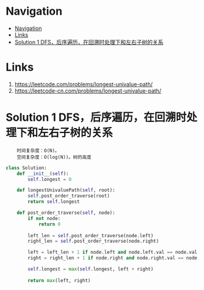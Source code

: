 # Navigation
- [Navigation](#navigation)
- [Links](#links)
- [Solution 1 DFS，后序遍历，在回溯时处理下和左右子树的关系](#solution-1-dfs%e5%90%8e%e5%ba%8f%e9%81%8d%e5%8e%86%e5%9c%a8%e5%9b%9e%e6%ba%af%e6%97%b6%e5%a4%84%e7%90%86%e4%b8%8b%e5%92%8c%e5%b7%a6%e5%8f%b3%e5%ad%90%e6%a0%91%e7%9a%84%e5%85%b3%e7%b3%bb)

# Links
1. https://leetcode.com/problems/longest-univalue-path/
2. https://leetcode-cn.com/problems/longest-univalue-path/


# Solution 1 DFS，后序遍历，在回溯时处理下和左右子树的关系
```
    时间复杂度：O(N)。
    空间复杂度：O(log(N))。树的高度
```
```python
class Solution:
    def __init__(self):
        self.longest = 0

    def longestUnivaluePath(self, root):
        self.post_order_traverse(root)
        return self.longest

    def post_order_traverse(self, node):
        if not node:
            return 0
        
        left_len = self.post_order_traverse(node.left)
        right_len = self.post_order_traverse(node.right)

        left = left_len + 1 if node.left and node.left.val == node.val else 0
        right = right_len + 1 if node.right and node.right.val == node.val else 0

        self.longest = max(self.longest, left + right)
        
        return max(left, right)
```